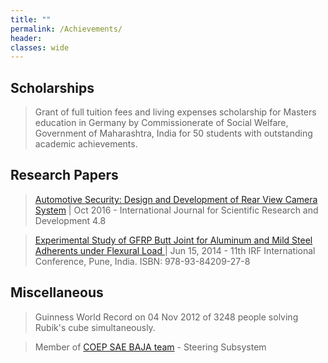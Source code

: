 ```yaml
---
title: ""
permalink: /Achievements/
header:
classes: wide
---
```



## Scholarships

>   Grant of full tuition fees and living expenses scholarship for Masters education in Germany by Commissionerate of Social Welfare, Government of Maharashtra, India for 50 students with outstanding academic achievements.

## Research Papers

>   [Automotive Security: Design and Development of Rear View Camera System](http://www.ijsrd.com/articles/IJSRDV4I80426.pdf) | Oct 2016
    -   International Journal for Scientific Research and Development 4.8

>   [Experimental Study of GFRP Butt Joint for Aluminum and Mild Steel Adherents under Flexural Load ](http://iraj.in/journal/journal_file/journal_pdf/-1476357756121-126.pdf)| Jun 15, 2014
    -   11th IRF International Conference, Pune, India. ISBN: 978-93-84209-27-8

## Miscellaneous

>   Guinness World Record on 04 Nov 2012 of 3248 people solving Rubik's cube simultaneously.

>   Member of [COEP SAE BAJA team](https://www.facebook.com/COEPMotorsports/) - Steering Subsystem












